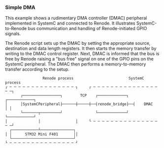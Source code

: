 ### Simple DMA

This example shows a rudimentary DMA controller (DMAC) peripheral implemented in
SystemC and connected to Renode. It illustrates SystemC-to-Renode bus
communication and handling of Renode-initiated GPIO signals.

The Renode script sets up the DMAC by setting the appropriate source, destination
and data length registers. It then starts the memory transfer by writing to the
DMAC control register. Next, DMAC is informed that the bus is free by Renode
raising a "bus free" signal on one of the GPIO pins on the SystemC
peripheral. The DMAC then performs a memory-to-memory transfer according to the
setup.


``` raw
                 Renode process                         SystemC process   
┌ ─ ─ ─ ─ ─ ─ ─ ─ ─ ─ ─ ─ ─ ─ ─ ┐     ┌ ─ ─ ─ ─ ─ ─ ─ ─ ─ ─ ─ ─ ─ ─ ─ ─ ─┐
       ┌─────────────────┐        TCP    ┌─────────────┐  ┌────────────┐  
│      │SystemCPeripheral├──────┼─────┼──┤renode_bridge├──┤    DMAC    │ │
       └───────┬─────────┘               └─────────────┘  └────────────┘  
│              │                │     └ ─ ─ ─ ─ ─ ─ ─ ─ ─ ─ ─ ─ ─ ─ ─ ─ ─┘
  ┌────────────┴───────────────┐
│ │      STM32 Mini F401       ││
  └────────────────────────────┘
└ ─ ─ ─ ─ ─ ─ ─ ─ ─ ─ ─ ─ ─ ─ ─ ┘
```
